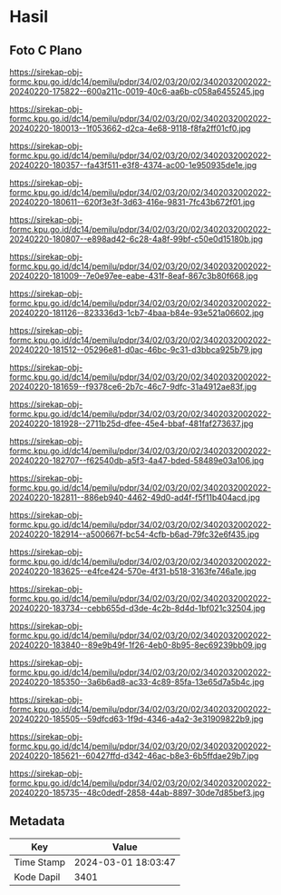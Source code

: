 # Hasil

## Foto C Plano

https://sirekap-obj-formc.kpu.go.id/dc14/pemilu/pdpr/34/02/03/20/02/3402032002022-20240220-175822--600a211c-0019-40c6-aa6b-c058a6455245.jpg

https://sirekap-obj-formc.kpu.go.id/dc14/pemilu/pdpr/34/02/03/20/02/3402032002022-20240220-180013--1f053662-d2ca-4e68-9118-f8fa2ff01cf0.jpg

https://sirekap-obj-formc.kpu.go.id/dc14/pemilu/pdpr/34/02/03/20/02/3402032002022-20240220-180357--fa43f511-e3f8-4374-ac00-1e950935de1e.jpg

https://sirekap-obj-formc.kpu.go.id/dc14/pemilu/pdpr/34/02/03/20/02/3402032002022-20240220-180611--620f3e3f-3d63-416e-9831-7fc43b672f01.jpg

https://sirekap-obj-formc.kpu.go.id/dc14/pemilu/pdpr/34/02/03/20/02/3402032002022-20240220-180807--e898ad42-6c28-4a8f-99bf-c50e0d15180b.jpg

https://sirekap-obj-formc.kpu.go.id/dc14/pemilu/pdpr/34/02/03/20/02/3402032002022-20240220-181009--7e0e97ee-eabe-431f-8eaf-867c3b80f668.jpg

https://sirekap-obj-formc.kpu.go.id/dc14/pemilu/pdpr/34/02/03/20/02/3402032002022-20240220-181126--823336d3-1cb7-4baa-b84e-93e521a06602.jpg

https://sirekap-obj-formc.kpu.go.id/dc14/pemilu/pdpr/34/02/03/20/02/3402032002022-20240220-181512--05296e81-d0ac-46bc-9c31-d3bbca925b79.jpg

https://sirekap-obj-formc.kpu.go.id/dc14/pemilu/pdpr/34/02/03/20/02/3402032002022-20240220-181659--f9378ce6-2b7c-46c7-9dfc-31a4912ae83f.jpg

https://sirekap-obj-formc.kpu.go.id/dc14/pemilu/pdpr/34/02/03/20/02/3402032002022-20240220-181928--2711b25d-dfee-45e4-bbaf-481faf273637.jpg

https://sirekap-obj-formc.kpu.go.id/dc14/pemilu/pdpr/34/02/03/20/02/3402032002022-20240220-182707--f62540db-a5f3-4a47-bded-58489e03a106.jpg

https://sirekap-obj-formc.kpu.go.id/dc14/pemilu/pdpr/34/02/03/20/02/3402032002022-20240220-182811--886eb940-4462-49d0-ad4f-f5f11b404acd.jpg

https://sirekap-obj-formc.kpu.go.id/dc14/pemilu/pdpr/34/02/03/20/02/3402032002022-20240220-182914--a500667f-bc54-4cfb-b6ad-79fc32e6f435.jpg

https://sirekap-obj-formc.kpu.go.id/dc14/pemilu/pdpr/34/02/03/20/02/3402032002022-20240220-183625--e4fce424-570e-4f31-b518-3163fe746a1e.jpg

https://sirekap-obj-formc.kpu.go.id/dc14/pemilu/pdpr/34/02/03/20/02/3402032002022-20240220-183734--cebb655d-d3de-4c2b-8d4d-1bf021c32504.jpg

https://sirekap-obj-formc.kpu.go.id/dc14/pemilu/pdpr/34/02/03/20/02/3402032002022-20240220-183840--89e9b49f-1f26-4eb0-8b95-8ec69239bb09.jpg

https://sirekap-obj-formc.kpu.go.id/dc14/pemilu/pdpr/34/02/03/20/02/3402032002022-20240220-185350--3a6b6ad8-ac33-4c89-85fa-13e65d7a5b4c.jpg

https://sirekap-obj-formc.kpu.go.id/dc14/pemilu/pdpr/34/02/03/20/02/3402032002022-20240220-185505--59dfcd63-1f9d-4346-a4a2-3e31909822b9.jpg

https://sirekap-obj-formc.kpu.go.id/dc14/pemilu/pdpr/34/02/03/20/02/3402032002022-20240220-185621--60427ffd-d342-46ac-b8e3-6b5ffdae29b7.jpg

https://sirekap-obj-formc.kpu.go.id/dc14/pemilu/pdpr/34/02/03/20/02/3402032002022-20240220-185735--48c0dedf-2858-44ab-8897-30de7d85bef3.jpg


## Metadata

| Key        | Value               |
| ---------- | ------------------- |
| Time Stamp | 2024-03-01 18:03:47 |
| Kode Dapil | 3401                |




